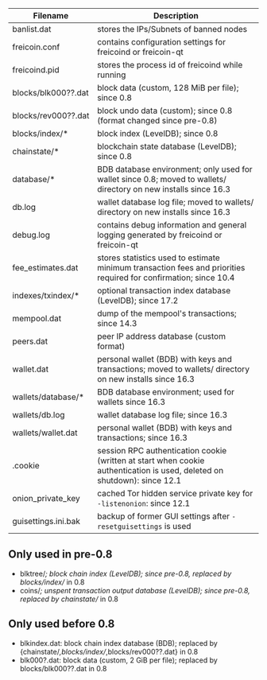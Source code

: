 Filename            | Description
--------------------|----------------------------------------------------------------------------------------------------------------------------
banlist.dat         | stores the IPs/Subnets of banned nodes
freicoin.conf        | contains configuration settings for freicoind or freicoin-qt
freicoind.pid        | stores the process id of freicoind while running
blocks/blk000??.dat | block data (custom, 128 MiB per file); since 0.8
blocks/rev000??.dat | block undo data (custom); since 0.8 (format changed since pre-0.8)
blocks/index/*      | block index (LevelDB); since 0.8
chainstate/*        | blockchain state database (LevelDB); since 0.8
database/*          | BDB database environment; only used for wallet since 0.8; moved to wallets/ directory on new installs since 16.3
db.log              | wallet database log file; moved to wallets/ directory on new installs since 16.3
debug.log           | contains debug information and general logging generated by freicoind or freicoin-qt
fee_estimates.dat   | stores statistics used to estimate minimum transaction fees and priorities required for confirmation; since 10.4
indexes/txindex/*   | optional transaction index database (LevelDB); since 17.2
mempool.dat         | dump of the mempool's transactions; since 14.3
peers.dat           | peer IP address database (custom format)
wallet.dat          | personal wallet (BDB) with keys and transactions; moved to wallets/ directory on new installs since 16.3
wallets/database/*  | BDB database environment; used for wallets since 16.3
wallets/db.log      | wallet database log file; since 16.3
wallets/wallet.dat  | personal wallet (BDB) with keys and transactions; since 16.3
.cookie             | session RPC authentication cookie (written at start when cookie authentication is used, deleted on shutdown): since 12.1
onion_private_key   | cached Tor hidden service private key for `-listenonion`: since 12.1
guisettings.ini.bak | backup of former GUI settings after `-resetguisettings` is used

Only used in pre-0.8
---------------------
* blktree/*; block chain index (LevelDB); since pre-0.8, replaced by blocks/index/* in 0.8
* coins/*; unspent transaction output database (LevelDB); since pre-0.8, replaced by chainstate/* in 0.8

Only used before 0.8
---------------------
* blkindex.dat: block chain index database (BDB); replaced by {chainstate/*,blocks/index/*,blocks/rev000??.dat} in 0.8
* blk000?.dat: block data (custom, 2 GiB per file); replaced by blocks/blk000??.dat in 0.8
